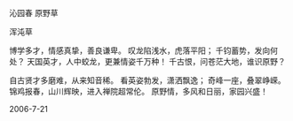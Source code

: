 沁园春 原野草

浑沌草


博学多才，情感真挚，善良谦卑。
叹龙陷浅水，虎落平阳；
千钧蓄势，发向何处？
天国英才，人中蛟龙，更兼情姿千万种！
千古恨，问苍茫大地，谁识原野？

自古贤才多磨难，从来知音稀。
看英姿勃发，潇洒飘逸；
奇峰一座，叠翠峥嵘。
锦鸡报春，山川辉映，进入禅院超常伦。
原野情，多风和日丽，家园兴盛！

2006-7-21




